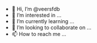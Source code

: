 - 👋 Hi, I’m @veersfdb
- 👀 I’m interested in ...
- 🌱 I’m currently learning ...
- 💞️ I’m looking to collaborate on ...
- 📫 How to reach me ...

<!---
veersfdb/veersfdb is a ✨ special ✨ repository because its `README.md` (this file) appears on your GitHub profile.
You can click the Preview link to take a look at your changes.
--->
